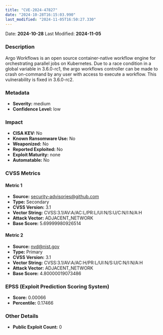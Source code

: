 ```yaml
---
title: "CVE-2024-47827"
date: "2024-10-28T16:15:03.990"
last_modified: "2024-11-05T16:50:27.330"
---
```


Date: **2024-10-28** Last Modified: **2024-11-05**

### Description  
Argo Workflows is an open source container-native workflow engine for orchestrating parallel jobs on Kubernetes. Due to a race condition in a global variable in 3.6.0-rc1, the argo workflows controller can be made to crash on-command by any user with access to execute a workflow. This vulnerability is fixed in 3.6.0-rc2.

### Metadata  
- **Severity:** medium
- **Confidence Level:** low

### Impact  
- **CISA KEV:** No
- **Known Ransomware Use:** No
- **Weaponized:** No
- **Reported Exploited:** No
- **Exploit Maturity:** none
- **Automatable:** No

### CVSS Metrics  

#### Metric 1
- **Source:** security-advisories@github.com
- **Type:** Secondary
- **CVSS Version:** 3.1
- **Vector String:** CVSS:3.1/AV:A/AC:L/PR:L/UI:N/S:U/C:N/I:N/A:H
- **Attack Vector:** ADJACENT_NETWORK
- **Base Score:** 5.69999980926514

#### Metric 2
- **Source:** nvd@nist.gov
- **Type:** Primary
- **CVSS Version:** 3.1
- **Vector String:** CVSS:3.1/AV:A/AC:H/PR:L/UI:N/S:U/C:N/I:N/A:H
- **Attack Vector:** ADJACENT_NETWORK
- **Base Score:** 4.80000019073486


### EPSS (Exploit Prediction Scoring System)  
- **Score:** 0.00066
- **Percentile:** 0.17466

### Other Details  
- **Public Exploit Count:** 0
